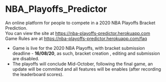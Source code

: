 # NBA_Playoffs_Predictor
An online platform for people to compete in a 2020 NBA Playoffs Bracket Prediction.  
You can view the site at https://nba-playoffs-predictor.herokuapp.com  
Game Rules are at https://nba-playoffs-predictor.herokuapp.com/faq

* Game is live for the 2020 NBA Playoffs, with bracket submission deadline - **16/08/20**, as such, bracket creation , editing and submission are disabled.
* The playoffs will conclude Mid-October, following the final game, an update will be commited and all features will be enables (after recording the leaderboard scores).

